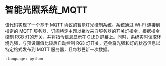 # 智能光照系统_MQTT

该代码实现了一个基于 MQTT 协议的智能灯光控制系统。系统通过 Wi-Fi 连接到指定的 MQTT 服务器，订阅特定主题以接收来自服务器的开关灯指令，根据指令控制 RGB 灯的开关，并将指令信息显示在 OLED 屏幕上。同时，系统实时读取环境光强，与预设阈值比较后自动控制 RGB 灯开关，还会将光强和灯的状态信息以特定格式发布到 MQTT 服务器，且每秒更新一次数据。

```{literalinclude} 智能光照系统_MQTT.py
:language: python
```